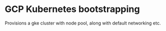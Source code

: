 # GCP Kubernetes bootstrapping

Provisions a gke cluster with node pool, along with default networking etc.
